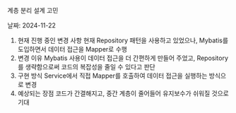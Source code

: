 계층 분리 설계 고민

날짜: 2024-11-22

1. 현재 진행 중인 변경 사항
현재 Repository 패턴을 사용하고 있었으나, Mybatis를 도입하면서 데이터 접근을 Mapper로 수행
2. 변경 이유
Mybatis 사용이 데이터 접근을 더 간편하게 만들어 주었고, Repository를 생략함으로써 코드의 복잡성을 줄일 수 있다고 판단
3. 구현 방식
Service에서 직접 Mapper를 호출하여 데이터 접근을 실행하는 방식으로 변경
4. 예상되는 장점
코드가 간결해지고, 중간 계층이 줄어들어 유지보수가 쉬워질 것으로 기대
